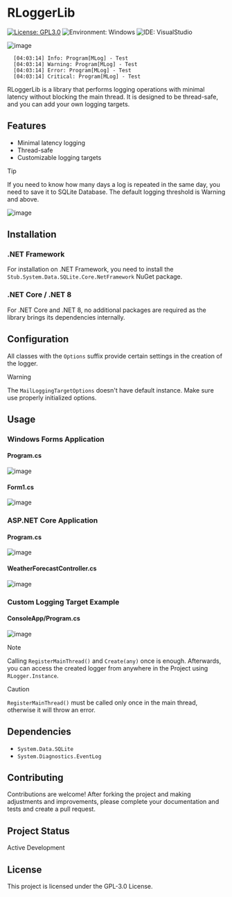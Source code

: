 # RLoggerLib

[![License: GPL3.0](https://img.shields.io/badge/License-GPL3.0-darkred.svg)](https://opensource.org/licenses/MIT) ![Environment: Windows](https://img.shields.io/badge/Environment-Windows-blue)  ![IDE: VisualStudio](https://img.shields.io/badge/IDE-VisualStudio-purple) 

![image](https://github.com/user-attachments/assets/190e7b40-ff01-4e09-90bd-ffb8525c0355)
```
  [04:03:14] Info: Program[MLog] - Test
  [04:03:14] Warning: Program[MLog] - Test
  [04:03:14] Error: Program[MLog] - Test
  [04:03:14] Critical: Program[MLog] - Test
```

RLoggerLib is a library that performs logging operations with minimal latency without blocking the main thread. It is designed to be thread-safe, and you can add your own logging targets.

## Features

- Minimal latency logging
- Thread-safe
- Customizable logging targets

> [!TIP]
> If you need to know how many days a log is repeated in the same day, you need to save it to SQLite Database. The default logging threshold is Warning and above.

![image](https://github.com/user-attachments/assets/91a597e3-c26c-4056-bd43-69eca7a4a425)

## Installation

### .NET Framework
For installation on .NET Framework, you need to install the `Stub.System.Data.SQLite.Core.NetFramework` NuGet package.

### .NET Core / .NET 8
For .NET Core and .NET 8, no additional packages are required as the library brings its dependencies internally.

## Configuration

All classes with the `Options` suffix provide certain settings in the creation of the logger.

> [!WARNING]
> The `MailLoggingTargetOptions` doesn't have default instance. Make sure use properly initialized options.

## Usage

### Windows Forms Application
#### Program.cs
![image](https://github.com/user-attachments/assets/551a19d2-db85-4242-bae5-2c6c1418394d)
#### Form1.cs
![image](https://github.com/user-attachments/assets/66dae9c9-3f26-42bb-8689-0cc40c8f4e95)

### ASP.NET Core Application
#### Program.cs
![image](https://github.com/user-attachments/assets/4da6a47a-3393-48ee-96b8-d07ad24a8d8e)
#### WeatherForecastController.cs
![image](https://github.com/user-attachments/assets/e0ffce94-2ce4-48e1-80af-338dd10b2149)

### Custom Logging Target Example
#### ConsoleApp/Program.cs
![image](https://github.com/user-attachments/assets/65e70a00-65c7-448e-835c-85972c2bb5a8)

> [!NOTE]
> Calling `RegisterMainThread()` and `Create(any)` once is enough. Afterwards, you can access the created logger from anywhere in the Project using `RLogger.Instance`.

> [!CAUTION]
> `RegisterMainThread()` must be called only once in the main thread, otherwise it will throw an error.

## Dependencies

- `System.Data.SQLite`
- `System.Diagnostics.EventLog`

## Contributing

Contributions are welcome! After forking the project and making adjustments and improvements, please complete your documentation and tests and create a pull request.

## Project Status

Active Development

## License

This project is licensed under the GPL-3.0 License.
